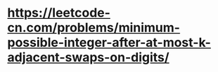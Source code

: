 # https://leetcode-cn.com/problems/minimum-possible-integer-after-at-most-k-adjacent-swaps-on-digits/